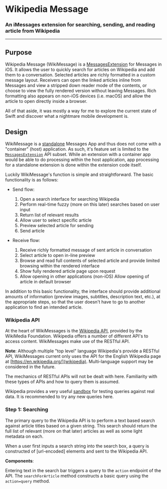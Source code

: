 # Wikipedia Message

### An iMessages extension for searching, sending, and reading article from Wikipedia

---

## Purpose

Wikipedia Message (WikiMessage) is a [MessagesExtension](messages-extension) for Messages in iOS. It allows the user to quickly search for articles on Wikipedia and add them to a conversation. Selected articles are richly formatted in a custom message layout. Receivers can open the linked articles inline from Messages and view a stripped down reader mode of the contents, or choose to view the fully rendered version without leaving Messages. Rich formatting also appears on non-iOS devices (i.e. macOS) and allow the article to open directly inside a browser.

All of that aside, it was mostly a way for me to explore the current state of Swift and discover what a nightmare mobile development is.

## Design

WikiMessage is a [standalone](standalone) Messages App and thus does not come with a "container" (host) application. As such, it's feature set is limited to the [`MessagesExtension`](messages-extension) API subset. While an extension with a container app would be able to do processing within the host application, app processing for a standalone extension is done within the extension code itself.

Luckily WikiMessage's function is simple and straightforward. The basic functionality is as follows:

- Send flow:
  1. Open a search interface for searching Wikipedia
  2. Perform real-time fuzzy (more on this later) searches based on user input
  3. Return list of relevant results
  4. Allow user to select specific article
  5. Preview selected article for sending
  6. Send article

- Receive flow:
  1. Receive richly formatted message of sent article in conversation
  2. Select article to open in-line preview
  3. Browse and read full contents of selected article and provide limited browsing within the rendered interface
  4. Show fully rendered article page upon request
  5. Allow opening in other applications
   (non-iOS) Allow opening of article in default browser

In addition to this basic functionality, the interface should provide additional amounts of information (preview images, subtitles, description text, etc.), at the appropriate steps, so that the user doesn't have to go to another application to find an intended article.

### Wikipedia API

At the heart of WikiMessages is the [Wikipedia API](https://www.mediawiki.org/wiki/API:Main_page), provided by the WikiMedia Foundation. Wikipedia offers a number of different API's to access content. WikiMessages make use of the RESTful API.

**Note**: Although multiple "top level" language Wikipedia's provide a RESTful API, WikiMessages current only uses the API for the English Wikipedia page at [https://en.wikipedia.org/](wikipedia). Multi-language support may be considered in the future.

The mechanics of RESTful APIs will not be dealt with here. Familiarity with these types of APIs and how to query them is assumed.

Wikipedia provides a very useful [sandbox](https://www.mediawiki.org/wiki/Special:ApiSandbox) for testing queries against real data. It is recommended to try any new queries here.

### Step 1: Searching

The primary query to the Wikipedia API is to perform a text based search against article titles based on a given string. This search should return the full list of relevant (more on that later) articles as well as some light metadata on each.

When a user first inputs a search string into the search box, a query is constructed of [url-encoded] elements and sent to the Wikipedia API.

**Components**:

Entering text in the search bar triggers a query to the `action` endpoint of the API. The `searchForArticle` method constructs a basic query using the `action=query` method.
